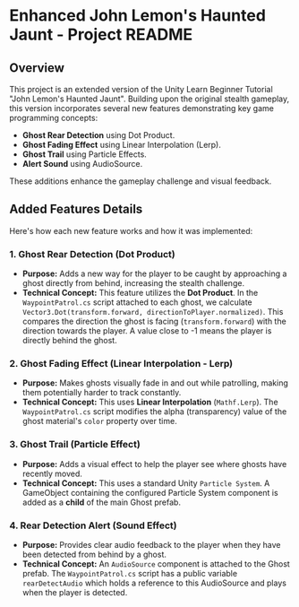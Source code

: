 # Enhanced John Lemon's Haunted Jaunt - Project README

## Overview

This project is an extended version of the Unity Learn Beginner Tutorial "John Lemon's Haunted Jaunt". Building upon the original stealth gameplay, this version incorporates several new features demonstrating key game programming concepts:

* **Ghost Rear Detection** using Dot Product.
* **Ghost Fading Effect** using Linear Interpolation (Lerp).
* **Ghost Trail** using Particle Effects.
* **Alert Sound** using AudioSource.

These additions enhance the gameplay challenge and visual feedback.

## Added Features Details

Here's how each new feature works and how it was implemented:

### 1. Ghost Rear Detection (Dot Product)

* **Purpose:** Adds a new way for the player to be caught by approaching a ghost directly from behind, increasing the stealth challenge.
* **Technical Concept:** This feature utilizes the **Dot Product**. In the `WaypointPatrol.cs` script attached to each ghost, we calculate `Vector3.Dot(transform.forward, directionToPlayer.normalized)`. This compares the direction the ghost is facing (`transform.forward`) with the direction towards the player. A value close to -1 means the player is directly behind the ghost.

### 2. Ghost Fading Effect (Linear Interpolation - Lerp)

* **Purpose:** Makes ghosts visually fade in and out while patrolling, making them potentially harder to track constantly.
* **Technical Concept:** This uses **Linear Interpolation** (`Mathf.Lerp`). The `WaypointPatrol.cs` script modifies the alpha (transparency) value of the ghost material's `color` property over time.

### 3. Ghost Trail (Particle Effect)

* **Purpose:** Adds a visual effect to help the player see where ghosts have recently moved.
* **Technical Concept:** This uses a standard Unity `Particle System`. A GameObject containing the configured Particle System component is added as a **child** of the main Ghost prefab.

### 4. Rear Detection Alert (Sound Effect)

* **Purpose:** Provides clear audio feedback to the player when they have been detected from behind by a ghost.
* **Technical Concept:** An `AudioSource` component is attached to the Ghost prefab. The `WaypointPatrol.cs` script has a public variable `rearDetectAudio` which holds a reference to this AudioSource and plays when the player is detected.
